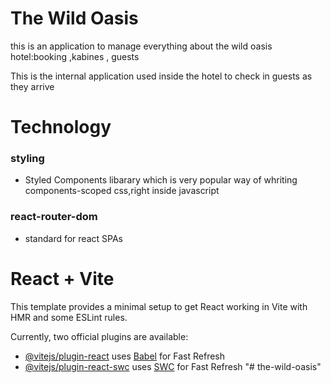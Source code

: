 # The Wild Oasis

this is an application to manage everything about the wild oasis hotel:booking ,kabines , guests

This is the internal application used inside the
hotel to check in guests as they arrive

# Technology

### styling

- Styled Components libarary which is very popular way of whriting components-scoped css,right inside javascript

### react-router-dom

- standard for react SPAs

# React + Vite

This template provides a minimal setup to get React working in Vite with HMR and some ESLint rules.

Currently, two official plugins are available:

- [@vitejs/plugin-react](https://github.com/vitejs/vite-plugin-react/blob/main/packages/plugin-react/README.md) uses [Babel](https://babeljs.io/) for Fast Refresh
- [@vitejs/plugin-react-swc](https://github.com/vitejs/vite-plugin-react-swc) uses [SWC](https://swc.rs/) for Fast Refresh
  "# the-wild-oasis"
